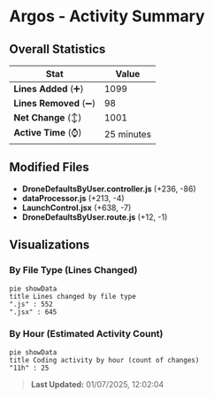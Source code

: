 # Argos - Activity Summary 

## Overall Statistics

| Stat                   | Value                                                             |
| ---------------------- | ----------------------------------------------------------------- |
| **Lines Added** (➕)   | 1099                                          |
| **Lines Removed** (➖) | 98                                        |
| **Net Change** (↕)    | 1001                |
| **Active Time** (⌚)   | 25 minutes |


## Modified Files
- **DroneDefaultsByUser.controller.js** (+236, -86)
- **dataProcessor.js** (+213, -4)
- **LaunchControl.jsx** (+638, -7)
- **DroneDefaultsByUser.route.js** (+12, -1)

## Visualizations

### By File Type (Lines Changed)

```mermaid
pie showData
title Lines changed by file type
".js" : 552
".jsx" : 645
```

### By Hour (Estimated Activity Count)

```mermaid
pie showData
title Coding activity by hour (count of changes)
"11h" : 25
```


> **Last Updated:** 01/07/2025, 12:02:04